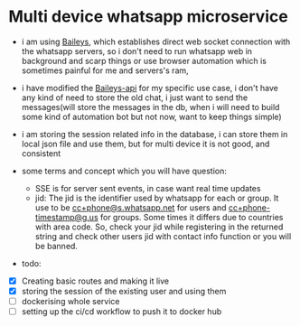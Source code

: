 # Multi device whatsapp microservice

- i am using [Baileys](https://github.com/WhiskeySockets/Baileys), which establishes direct web socket connection with the whatsapp servers, so i don't need to run whatsapp web in background and scarp things or use browser automation which is sometimes painful for me and servers's ram,

- i have modified the [Baileys-api](https://github.com/ookamiiixd/baileys-api) for my specific use case, i don't have any kind of need to store the old chat, i just want to send the messages(will store the messages in the db, when i will need to build some kind of automation bot but not now, want to keep things simple) 

- i am storing the session related info in the database, i can store them in local json file and use them, but for multi device it is not good, and consistent

- some terms and concept which you will have question:
    - SSE is for server sent events, in case want real time updates
    - jid: The jid is the identifier used by whatsapp for each or group. It use to be cc+phone@s.whatsapp.net for users and cc+phone-timestamp@g.us for groups.
    Some times it differs due to countries with area code. So, check your jid while registering in the returned string and check other users jid with contact info function or you will be banned.

- todo:

- [x] Creating basic routes and making it live
- [x] storing the session of the existing user and using them
- [ ] dockerising whole service
- [ ] setting up the ci/cd workflow to push it to docker hub